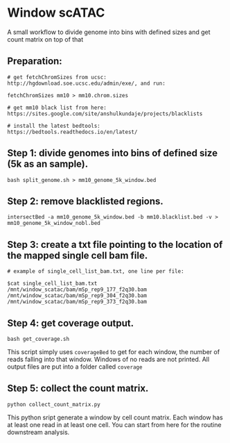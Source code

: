 # Window scATAC
A small workflow to divide genome into bins with defined sizes and get count matrix on top of that

## Preparation:

```
# get fetchChromSizes from ucsc: http://hgdownload.soe.ucsc.edu/admin/exe/, and run:

fetchChromSizes mm10 > mm10.chrom.sizes

# get mm10 black list from here:
https://sites.google.com/site/anshulkundaje/projects/blacklists

# install the latest bedtools:
https://bedtools.readthedocs.io/en/latest/
```

## Step 1: divide genomes into bins of defined size (5k as an sample).

`bash split_genome.sh > mm10_genome_5k_window.bed`


## Step 2: remove blacklisted regions.

`intersectBed -a mm10_genome_5k_window.bed -b mm10.blacklist.bed -v > mm10_genome_5k_window_nobl.bed`


## Step 3: create a txt file pointing to the location of the mapped single cell bam file.

```
# example of single_cell_list_bam.txt, one line per file:

$cat single_cell_list_bam.txt
/mnt/window_scatac/bam/mSp_rep9_177_f2q30.bam
/mnt/window_scatac/bam/mSp_rep9_304_f2q30.bam
/mnt/window_scatac/bam/mSp_rep9_373_f2q30.bam
```

## Step 4: get coverage output.

`bash get_coverage.sh`

This script simply uses `coverageBed` to get for each window, the number of reads falling into that window. Windows of no reads are not printed. All output files are put into a folder called `coverage`

## Step 5: collect the count matrix.

`python collect_count_matrix.py`

This python sript generate a window by cell count matrix. Each window has at least one read in at least one cell. You can start from here for the routine downstream analysis.